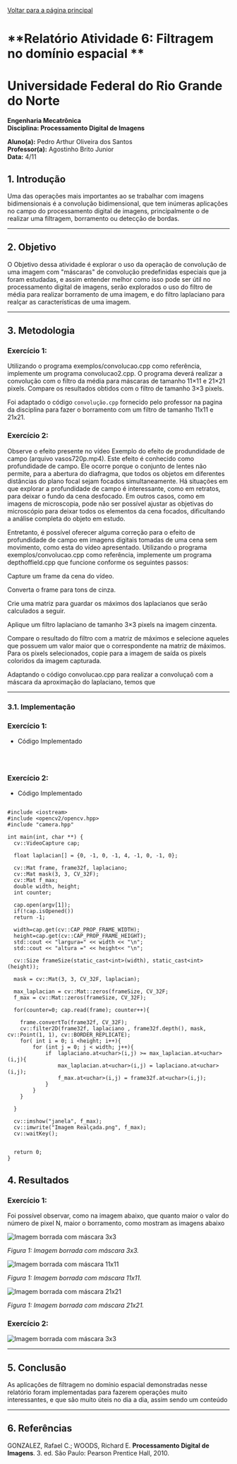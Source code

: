 <script type="text/javascript" async
  src="https://cdn.jsdelivr.net/npm/mathjax@3/es5/tex-mml-chtml.js">
</script>

[Voltar para a página principal](../index.md)

# **Relatório Atividade 6: Filtragem no domínio espacial **

# Universidade Federal do Rio Grande do Norte

**Engenharia Mecatrônica**  
**Disciplina: Processamento Digital de Imagens**

**Aluno(a):** Pedro Arthur Oliveira dos Santos  
**Professor(a):** Agostinho Brito Junior  
**Data:** 4/11

## 1. Introdução

Uma das operações mais importantes ao se trabalhar com imagens bidimensionais é a convolução bidimensional, que tem inúmeras aplicações no campo do processamento digital de imagens, principalmente o de realizar uma filtragem, borramento ou detecção de bordas.

---

## 2. Objetivo

O Objetivo dessa atividade é explorar o uso da operação de convolução de uma imagem com "máscaras" de convolução predefinidas especiais que ja foram estudadas, e assim entender melhor como isso pode ser útil no processamento digital de imagens, serão explorados o uso do filtro de média para realizar borramento de uma imagem, e do filtro laplaciano para realçar as características de uma imagem.

---

## 3. Metodologia

### Exercício 1:
Utilizando o programa exemplos/convolucao.cpp como referência, implemente um programa convolucao2.cpp. O programa deverá realizar a convolução com o filtro da média para máscaras de tamanho 11×11
e 21×21 pixels. Compare os resultados obtidos com o filtro de tamanho 3×3 pixels.

Foi adaptado o código ```convolução.cpp``` fornecido pelo professor na pagina da disciplina para fazer o borramento com um filtro de tamanho 11x11 e 21x21.

### Exercício 2: 
Observe o efeito presente no vídeo Exemplo do efeito de produndidade de campo (arquivo vasos720p.mp4). Este efeito é conhecido como profundidade de campo. Ele ocorre porque o conjunto de lentes não permite, para a abertura do diafragma, que todos os objetos em diferentes distâncias do plano focal sejam focados simultaneamente. Há situações em que explorar a profundidade de campo é interessante, como em retratos, para deixar o fundo da cena desfocado. Em outros casos, como em imagens de microscopia, pode não ser possível ajustar as objetivas do microscópio para deixar todos os elementos da cena focados, dificultando a análise completa do objeto em estudo.

Entretanto, é possível oferecer alguma correção para o efeito de profundidade de campo em imagens digitais tomadas de uma cena sem movimento, como esta do vídeo apresentado. Utilizando o programa exemplos/convolucao.cpp como referência, implemente um programa depthoffield.cpp que funcione conforme os seguintes passos:

Capture um frame da cena do vídeo.

Converta o frame para tons de cinza.

Crie uma matriz para guardar os máximos dos laplacianos que serão calculados a seguir.

Aplique um filtro laplaciano de tamanho 3×3
 pixels na imagem cinzenta.

Compare o resultado do filtro com a matriz de máximos e selecione aqueles que possuem um valor maior que o correspondente na matriz de máximos. Para os pixels selecionados, copie para a imagem de saída os pixels coloridos da imagem capturada.

Adaptando o código convolucao.cpp para realizar a convoluçaõ com a máscara da aproximação do laplaciano, temos que 

---
### 3.1. Implementação



### Exercício 1:
* Código Implementado

```



```



### Exercício 2:
* Código Implementado

```

#include <iostream>
#include <opencv2/opencv.hpp>
#include "camera.hpp"

int main(int, char **) {
  cv::VideoCapture cap;
  
  float laplacian[] = {0, -1, 0, -1, 4, -1, 0, -1, 0};

  cv::Mat frame, frame32f, laplaciano;
  cv::Mat mask(3, 3, CV_32F);
  cv::Mat f_max;
  double width, height;
  int counter;

  cap.open(argv[1]);
  if(!cap.isOpened())
  return -1;

  width=cap.get(cv::CAP_PROP_FRAME_WIDTH);
  height=cap.get(cv::CAP_PROP_FRAME_HEIGHT);
  std::cout << "largura=" << width << "\n";
  std::cout << "altura =" << height<< "\n";
  
  cv::Size frameSize(static_cast<int>(width), static_cast<int>(height));
  
  mask = cv::Mat(3, 3, CV_32F, laplacian);
 
  max_laplacian = cv::Mat::zeros(frameSize, CV_32F;
  f_max = cv::Mat::zeros(frameSize, CV_32F);
  
  for(counter=0; cap.read(frame); counter++){

    frame.convertTo(frame32f, CV_32F);
    cv::filter2D(frame32f, laplaciano , frame32f.depth(), mask, cv::Point(1, 1), cv::BORDER_REPLICATE);
    for( int i = 0; i <height; i++){
        for (int j = 0; j < width; j++){
            if  laplaciano.at<uchar>(i,j) >= max_laplacian.at<uchar>(i,j){
                max_laplacian.at<uchar>(i,j) = laplaciano.at<uchar>(i,j);
                f_max.at<uchar>(i,j) = frame32f.at<uchar>(i,j);
            }
        }
    }
    
  }
  
  cv::imshow("janela", f_max);
  cv::imwrite("Imagem Realçada.png", f_max);
  cv::waitKey();
  
  
  return 0;
}

```

## 4. Resultados

### Exercício 1:
Foi possível observar, como na imagem abaixo, que quanto maior o valor do número de pixel N, maior o borramento, como mostram as imagens abaixo

![Imagem borrada com máscara 3x3](./imagens/borramento3x3.png)

*Figura 1: Imagem borrada com máscara 3x3.*


![Imagem borrada com máscara 11x11](./imagens/borramento11x11.png)

*Figura 1: Imagem borrada com máscara 11x11.*

![Imagem borrada com máscara 21x21](./imagens/borramento3x3.png)

*Figura 1: Imagem borrada com máscara 21x21.*


### Exercício 2: 

![Imagem borrada com máscara 3x3](./imagens/borramento3x3.png)


---

## 5. Conclusão

As aplicações de filtragem no domínio espacial demonstradas nesse relatório foram implementadas para fazerem operações muito interessantes, e que são muito úteis no dia a dia, assim sendo um conteúdo 

---

## 6. Referências

GONZALEZ, Rafael C.; WOODS, Richard E. **Processamento Digital de Imagens**. 3. ed. São Paulo: Pearson Prentice Hall, 2010.
